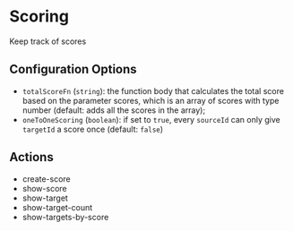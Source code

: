 # Scoring

Keep track of scores

## Configuration Options

- `totalScoreFn` (`string`): the function body that calculates the total score based on the parameter scores, which is an array of scores with type number (default: adds all the scores in the array);
- `oneToOneScoring` (`boolean`): if set to `true`, every `sourceId` can only give `targetId` a score once (default: `false`)

## Actions

- create-score
- show-score
- show-target
- show-target-count
- show-targets-by-score

